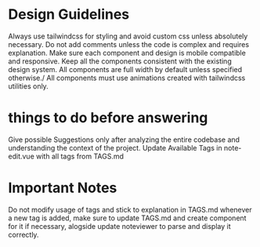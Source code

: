# Design Guidelines

Always use tailwindcss for styling and avoid custom css unless absolutely necessary.
Do not add comments unless the code is complex and requires explanation.
Make sure each component and design is mobile compatible and responsive.
Keep all the components consistent with the existing design system. All components are full width by default unless specified otherwise./
All components must use animations created with tailwindcss utilities only.

# things to do before answering

Give possible Suggestions only after analyzing the entire codebase and understanding the context of the project.
Update Available Tags in note-edit.vue with all tags from TAGS.md

# Important Notes

Do not modify usage of tags and stick to explanation in TAGS.md
whenever a new tag is added, make sure to update TAGS.md and create component for it if necessary, alogside update noteviewer to parse and display it correctly.
